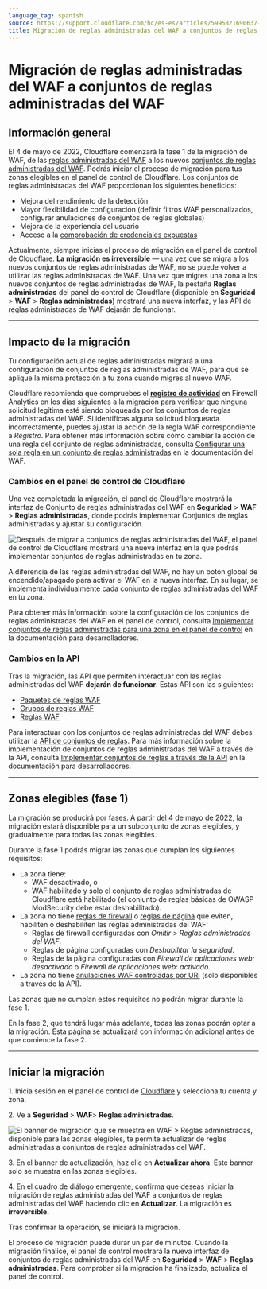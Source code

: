 ```yaml
---
language_tag: spanish
source: https://support.cloudflare.com/hc/es-es/articles/5995821690637-Migraci%C3%B3n-de-reglas-administradas-del-WAF-a-conjuntos-de-reglas-administradas-del-WAF
title: Migración de reglas administradas del WAF a conjuntos de reglas administradas del WAF
---
```


# Migración de reglas administradas del WAF a conjuntos de reglas administradas del WAF



## Información general

El 4 de mayo de 2022, Cloudflare comenzará la fase 1 de la migración de WAF, de las [reglas administradas del WAF](https://support.cloudflare.com/hc/articles/200172016) a los nuevos [conjuntos de reglas administradas del WAF](https://developers.cloudflare.com/waf/managed-rulesets/). Podrás iniciar el proceso de migración para tus zonas elegibles en el panel de control de Cloudflare. Los conjuntos de reglas administradas del WAF proporcionan los siguientes beneficios:

-   Mejora del rendimiento de la detección
-   Mayor flexibilidad de configuración (definir filtros WAF personalizados, configurar anulaciones de conjuntos de reglas globales)
-   Mejora de la experiencia del usuario
-   Acceso a la [comprobación de credenciales expuestas](https://developers.cloudflare.com/waf/managed-rulesets/exposed-credentials-check/)

Actualmente, siempre inicias el proceso de migración en el panel de control de Cloudflare. **La migración es irreversible** — una vez que se migra a los nuevos conjuntos de reglas administradas de WAF, no se puede volver a utilizar las reglas administradas de WAF. Una vez que migres una zona a los nuevos conjuntos de reglas administradas de WAF, la pestaña **Reglas administradas** del panel de control de Cloudflare (disponible en **Seguridad** > **WAF** > **Reglas administradas**) mostrará una nueva interfaz, y las API de reglas administradas de WAF dejarán de funcionar.

___

## Impacto de la migración

Tu configuración actual de reglas administradas migrará a una configuración de conjuntos de reglas administradas de WAF, para que se aplique la misma protección a tu zona cuando migres al nuevo WAF.

Cloudflare recomienda que compruebes el [**registro de actividad**](https://developers.cloudflare.com/waf/analytics/paid-plans/#activity-log) en Firewall Analytics en los días siguientes a la migración para verificar que ninguna solicitud legítima esté siendo bloqueada por los conjuntos de reglas administradas del WAF. Si identificas alguna solicitud bloqueada incorrectamente, puedes ajustar la acción de la regla WAF correspondiente a _Registro_. Para obtener más información sobre cómo cambiar la acción de una regla del conjunto de reglas administradas, consulta [Configurar una sola regla en un conjunto de reglas administradas](https://developers.cloudflare.com/waf/managed-rulesets/deploy-zone-dashboard/#configure-a-single-rule-in-a-managed-ruleset) en la documentación del WAF.

### Cambios en el panel de control de Cloudflare

Una vez completada la migración, el panel de Cloudflare mostrará la interfaz de Conjunto de reglas administradas del WAF en **Seguridad** > **WAF** > **Reglas administradas**, donde podrás implementar Conjuntos de reglas administradas y ajustar su configuración.

![Después de migrar a conjuntos de reglas administradas del WAF, el panel de control de Cloudflare mostrará una nueva interfaz en la que podrás implementar conjuntos de reglas administradas en tu zona.](/support/static/waf-migration-dashboard-differences.png)

A diferencia de las reglas administradas del WAF, no hay un botón global de encendido/apagado para activar el WAF en la nueva interfaz. En su lugar, se implementa individualmente cada conjunto de reglas administradas del WAF en tu zona.

Para obtener más información sobre la configuración de los conjuntos de reglas administradas del WAF en el panel de control, consulta [Implementar conjuntos de reglas administradas para una zona en el panel de control](https://developers.cloudflare.com/waf/managed-rulesets/deploy-zone-dashboard/) en la documentación para desarrolladores.

### Cambios en la API

Tras la migración, las API que permiten interactuar con las reglas administradas del WAF **dejarán de funcionar**. Estas API son las siguientes:

-   [Paquetes de reglas WAF](https://api.cloudflare.com/#waf-rule-packages-properties)
-   [Grupos de reglas WAF](https://api.cloudflare.com/#waf-rule-groups-properties)
-   [Reglas WAF](https://api.cloudflare.com/#waf-rules-properties)

Para interactuar con los conjuntos de reglas administradas del WAF debes utilizar la [API de conjuntos de reglas](https://developers.cloudflare.com/ruleset-engine/managed-rulesets/). Para más información sobre la implementación de conjuntos de reglas administradas del WAF a través de la API, consulta [Implementar conjuntos de reglas a través de la API](https://developers.cloudflare.com/waf/managed-rulesets/deploy-api/) en la documentación para desarrolladores.

___

## Zonas elegibles (fase 1)

La migración se producirá por fases. A partir del 4 de mayo de 2022, la migración estará disponible para un subconjunto de zonas elegibles, y gradualmente para todas las zonas elegibles.

Durante la fase 1 podrás migrar las zonas que cumplan los siguientes requisitos:

-   La zona tiene:
    -   WAF desactivado, o
    -   WAF habilitado y solo el conjunto de reglas administradas de Cloudflare está habilitado (el conjunto de reglas básicas de OWASP ModSecurity debe estar deshabilitado).
-   La zona no tiene [reglas de firewall](https://developers.cloudflare.com/firewall/cf-dashboard/) o [reglas de página](https://support.cloudflare.com/hc/articles/218411427) que eviten, habiliten o deshabiliten las reglas administradas del WAF:
    -   Reglas de firewall configuradas con _Omitir_ > _Reglas administradas del WAF_.
    -   Reglas de página configuradas con _Deshabilitar la seguridad_.
    -   Reglas de la página configuradas con _Firewall de aplicaciones web: desactivado_ o _Firewall de aplicaciones web: activado._
-   La zona no tiene [anulaciones WAF controladas por URI](https://api.cloudflare.com/#waf-overrides-properties) (solo disponibles a través de la API).

Las zonas que no cumplan estos requisitos no podrán migrar durante la fase 1.

En la fase 2, que tendrá lugar más adelante, todas las zonas podrán optar a la migración. Esta página se actualizará con información adicional antes de que comience la fase 2.

___

## Iniciar la migración

1\. Inicia sesión en el panel de control de [Cloudflare](https://dash.cloudflare.com/) y selecciona tu cuenta y zona.

2\. Ve a **Seguridad** > **WAF**\> **Reglas administradas**.

![El banner de migración que se muestra en WAF > Reglas administradas, disponible para las zonas elegibles, te permite actualizar de reglas administradas a conjuntos de reglas administradas del WAF.](/support/static/waf-migration-banner.png)

3\. En el banner de actualización, haz clic en **Actualizar ahora**. Este banner solo se muestra en las zonas elegibles.

4\. En el cuadro de diálogo emergente, confirma que deseas iniciar la migración de reglas administradas del WAF a conjuntos de reglas administradas del WAF haciendo clic en **Actualizar**. La migración es **irreversible.**

Tras confirmar la operación, se iniciará la migración.

El proceso de migración puede durar un par de minutos. Cuando la migración finalice, el panel de control mostrará la nueva interfaz de conjuntos de reglas administradas del WAF en **Seguridad** > **WAF** > **Reglas administradas**. Para comprobar si la migración ha finalizado, actualiza el panel de control.
